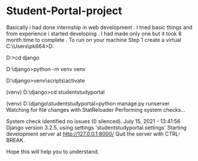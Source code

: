 # Student-Portal-project
Basically i had done internship in web development .
I tried basic things and from experience i started developing .
I had made only one but it took 8 month time to complete .
To run on your machine 
Step 1
create a virtual
C:\Users\pk664>D:

D:\>cd django

D:\django>python -m venv venv

D:\django>venv\scripts\activate

(venv) D:\django>cd studentstudyportal

(venv) D:\django\studentstudyportal>python manage.py runserver
Watching for file changes with StatReloader
Performing system checks...

System check identified no issues (0 silenced).
July 15, 2021 - 13:41:56
Django version 3.2.5, using settings 'studentstudyportal.settings'
Starting development server at http://127.0.0.1:8000/
Quit the server with CTRL-BREAK.



Hope this will help you to understand.
